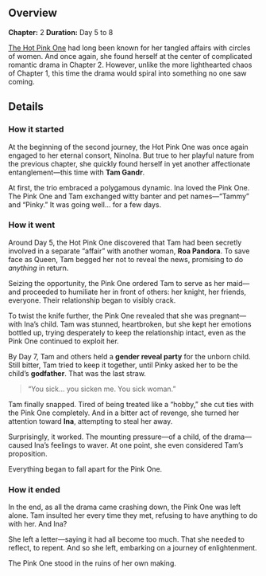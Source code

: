 <!-- title: A Hot Pink’s Collapsing Relationship -->
<!-- quote: For he knows a selfish request such as his, could never be true. -->
<!-- chapters: 1 -->
<!-- images: (The Hot Pink's gender reveal party) -->
<!-- model: false -->

## Overview

**Chapter:** 2
**Duration:** Day 5 to 8

[The Hot Pink One](#entry:irys-entry) had long been known for her tangled affairs with circles of women. And once again, she found herself at the center of complicated romantic drama in Chapter 2. However, unlike the more lighthearted chaos of Chapter 1, this time the drama would spiral into something no one saw coming.

## Details

### How it started

At the beginning of the second journey, the Hot Pink One was once again engaged to her eternal consort, NinoIna. But true to her playful nature from the previous chapter, she quickly found herself in yet another affectionate entanglement—this time with **Tam Gandr**.

At first, the trio embraced a polygamous dynamic. Ina loved the Pink One. The Pink One and Tam exchanged witty banter and pet names—“Tammy” and “Pinky.” It was going well… for a few days.

### How it went

Around Day 5, the Hot Pink One discovered that Tam had been secretly involved in a separate “affair” with another woman, **Roa Pandora**. To save face as Queen, Tam begged her not to reveal the news, promising to do _anything_ in return.

Seizing the opportunity, the Pink One ordered Tam to serve as her maid—and proceeded to humiliate her in front of others: her knight, her friends, everyone. Their relationship began to visibly crack.

To twist the knife further, the Pink One revealed that she was pregnant—with Ina’s child. Tam was stunned, heartbroken, but she kept her emotions bottled up, trying desperately to keep the relationship intact, even as the Pink One continued to exploit her.

By Day 7, Tam and others held a **gender reveal party** for the unborn child. Still bitter, Tam tried to keep it together, until Pinky asked her to be the child’s **godfather**. That was the last straw.

> “You sick… you sicken me. You sick woman.”

Tam finally snapped. Tired of being treated like a “hobby,” she cut ties with the Pink One completely. And in a bitter act of revenge, she turned her attention toward **Ina**, attempting to steal her away.

Surprisingly, it worked. The mounting pressure—of a child, of the drama—caused Ina’s feelings to waver. At one point, she even considered Tam’s proposition.

Everything began to fall apart for the Pink One.

### How it ended

In the end, as all the drama came crashing down, the Pink One was left alone. Tam insulted her every time they met, refusing to have anything to do with her. And Ina?

She left a letter—saying it had all become too much. That she needed to reflect, to repent. And so she left, embarking on a journey of enlightenment.

The Pink One stood in the ruins of her own making.
